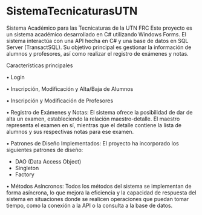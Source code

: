 # SistemaTecnicaturasUTN
Sistema Académico para las Tecnicaturas de la UTN FRC
Este proyecto es un sistema académico desarrollado en C# utilizando Windows Forms. El sistema interactúa con una API hecha en C# y una base de datos en SQL Server (TransactSQL). Su objetivo principal es gestionar la información de alumnos y profesores, así como realizar el registro de exámenes y notas.

Características principales

• Login

• Inscripción, Modificación y Alta/Baja de Alumnos

• Inscripción y Modificación de Profesores

• Registro de Exámenes y Notas: El sistema ofrece la posibilidad de dar de alta un examen, estableciendo la relación maestro-detalle. El maestro representa el examen en sí, mientras que el detalle contiene la lista de alumnos y sus respectivas notas para ese examen.

• Patrones de Diseño Implementados: El proyecto ha incorporado los siguientes patrones de diseño:
  - DAO (Data Access Object)
  - Singleton
  - Factory

• Métodos Asíncronos: Todos los métodos del sistema se implementan de forma asíncrona, lo que mejora la eficiencia y la capacidad de respuesta del sistema en situaciones donde se realicen operaciones que puedan tomar tiempo, como la conexión a la API o la consulta a la base de datos.
